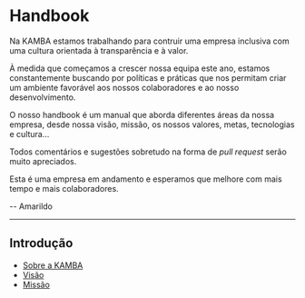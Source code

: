 # Handbook

Na KAMBA estamos trabalhando para contruir uma empresa inclusiva com uma cultura orientada à transparência e à valor.

À medida que começamos a crescer nossa equipa este ano, estamos constantemente buscando por políticas e práticas que nos permitam criar um ambiente favorável aos nossos colaboradores e ao nosso desenvolvimento.

O nosso handbook é um manual que aborda diferentes áreas da nossa empresa, desde nossa visão, missão, os nossos valores, metas, tecnologias e cultura...

Todos comentários e sugestões sobretudo na forma de *pull request* serão muito apreciados.

Esta é uma empresa em andamento e esperamos que melhore com mais tempo e mais colaboradores.

-- Amarildo

---

## Introdução

- [Sobre a KAMBA](https://bitbucket.org/usekamba/handbook/src/master/sobre-a-kamba.md)
- [Visão](https://bitbucket.org/usekamba/handbook/src/master/visao.md)
- [Missão](https://bitbucket.org/usekamba/handbook/src/master/missao.md)